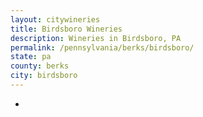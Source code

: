 ```yaml
---
layout: citywineries
title: Birdsboro Wineries
description: Wineries in Birdsboro, PA
permalink: /pennsylvania/berks/birdsboro/
state: pa
county: berks
city: birdsboro
---
```

-
